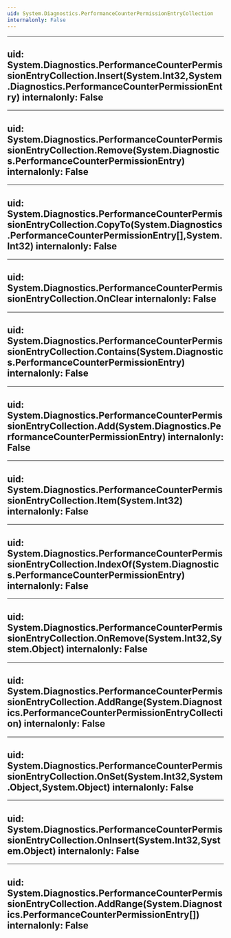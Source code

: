 ```yaml
---
uid: System.Diagnostics.PerformanceCounterPermissionEntryCollection
internalonly: False
---
```


---
uid: System.Diagnostics.PerformanceCounterPermissionEntryCollection.Insert(System.Int32,System.Diagnostics.PerformanceCounterPermissionEntry)
internalonly: False
---

---
uid: System.Diagnostics.PerformanceCounterPermissionEntryCollection.Remove(System.Diagnostics.PerformanceCounterPermissionEntry)
internalonly: False
---

---
uid: System.Diagnostics.PerformanceCounterPermissionEntryCollection.CopyTo(System.Diagnostics.PerformanceCounterPermissionEntry[],System.Int32)
internalonly: False
---

---
uid: System.Diagnostics.PerformanceCounterPermissionEntryCollection.OnClear
internalonly: False
---

---
uid: System.Diagnostics.PerformanceCounterPermissionEntryCollection.Contains(System.Diagnostics.PerformanceCounterPermissionEntry)
internalonly: False
---

---
uid: System.Diagnostics.PerformanceCounterPermissionEntryCollection.Add(System.Diagnostics.PerformanceCounterPermissionEntry)
internalonly: False
---

---
uid: System.Diagnostics.PerformanceCounterPermissionEntryCollection.Item(System.Int32)
internalonly: False
---

---
uid: System.Diagnostics.PerformanceCounterPermissionEntryCollection.IndexOf(System.Diagnostics.PerformanceCounterPermissionEntry)
internalonly: False
---

---
uid: System.Diagnostics.PerformanceCounterPermissionEntryCollection.OnRemove(System.Int32,System.Object)
internalonly: False
---

---
uid: System.Diagnostics.PerformanceCounterPermissionEntryCollection.AddRange(System.Diagnostics.PerformanceCounterPermissionEntryCollection)
internalonly: False
---

---
uid: System.Diagnostics.PerformanceCounterPermissionEntryCollection.OnSet(System.Int32,System.Object,System.Object)
internalonly: False
---

---
uid: System.Diagnostics.PerformanceCounterPermissionEntryCollection.OnInsert(System.Int32,System.Object)
internalonly: False
---

---
uid: System.Diagnostics.PerformanceCounterPermissionEntryCollection.AddRange(System.Diagnostics.PerformanceCounterPermissionEntry[])
internalonly: False
---
